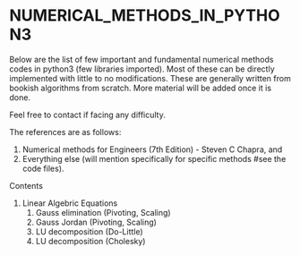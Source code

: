 # NUMERICAL_METHODS_IN_PYTHON3
Below are the list of few important and fundamental numerical methods codes in python3 (few libraries imported). Most of these can be directly implemented with little to no modifications. These are generally written from bookish algorithms from scratch. More material will be added once it is done. 

Feel free to contact if facing any difficulty.

The references are as follows: 
1. Numerical methods for Engineers (7th Edition) - Steven C Chapra, and 
2. Everything else (will mention specifically for specific methods #see the code files).

Contents 
1. Linear Algebric Equations
   1. Gauss elimination (Pivoting, Scaling)
   2. Gauss Jordan (Pivoting, Scaling)
   3. LU decomposition (Do-Little)
   4. LU decomposition (Cholesky)
